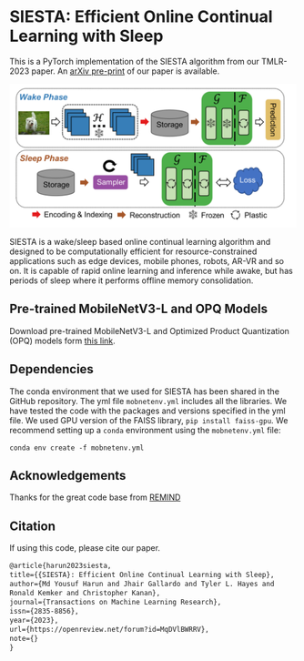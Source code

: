 SIESTA: Efficient Online Continual Learning with Sleep
=====================================
This is a PyTorch implementation of the SIESTA algorithm from our TMLR-2023 paper. An [arXiv pre-print](https://arxiv.org/abs/2303.10725) of our paper is available.

![SIESTA](./siesta_overview.png)

SIESTA is a wake/sleep based online continual learning algorithm and designed to be computationally efficient for resource-constrained applications such as edge devices, mobile phones, robots, AR-VR and so on. It is capable of rapid online learning and inference while awake, but has periods of sleep where it performs offline memory consolidation.


## Pre-trained MobileNetV3-L and OPQ Models
Download pre-trained MobileNetV3-L and Optimized Product Quantization (OPQ) models form [this link](https://drive.google.com/drive/folders/1gPg_FxsvmUj-Mwis_uASy4qcsKMjzCrJ?usp=share_link).

## Dependencies

The conda environment that we used for SIESTA has been shared in the GitHub repository. 
The yml file `mobnetenv.yml` includes all the libraries. We have tested the code with the packages and versions 
specified in the yml file. We used GPU version of the FAISS library, `pip install faiss-gpu`.
We recommend setting up a `conda` environment using the `mobnetenv.yml` file:
```
conda env create -f mobnetenv.yml
```

## Acknowledgements
Thanks for the great code base from [REMIND](https://github.com/tyler-hayes/REMIND)

## Citation
If using this code, please cite our paper.
```
@article{harun2023siesta,
title={{SIESTA}: Efficient Online Continual Learning with Sleep},
author={Md Yousuf Harun and Jhair Gallardo and Tyler L. Hayes and Ronald Kemker and Christopher Kanan},
journal={Transactions on Machine Learning Research},
issn={2835-8856},
year={2023},
url={https://openreview.net/forum?id=MqDVlBWRRV},
note={}
}
```
